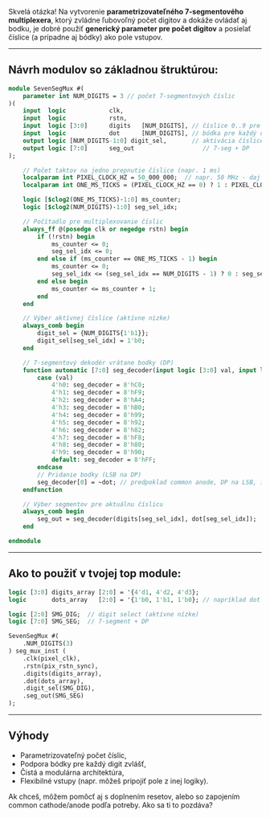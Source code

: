 Skvelá otázka! Na vytvorenie **parametrizovateľného 7-segmentového multiplexera**, ktorý zvládne ľubovoľný počet digitov a dokáže ovládať aj bodku, je dobré použiť **generický parameter pre počet digitov** a posielať číslice (a prípadne aj bódky) ako pole vstupov.

---

## Návrh modulov so základnou štruktúrou:

```systemverilog
module SevenSegMux #(
    parameter int NUM_DIGITS = 3 // počet 7-segmentových číslic
)(
    input  logic            clk,
    input  logic            rstn,
    input  logic [3:0]      digits   [NUM_DIGITS], // číslice 0..9 pre každý digit
    input  logic            dot      [NUM_DIGITS], // bódka pre každý digit (1 = zapnutá)
    output logic [NUM_DIGITS-1:0] digit_sel,       // aktivácia číslice (aktívne nízke)
    output logic [7:0]      seg_out                   // 7-seg + DP
);

    // Počet taktov na jedno prepnutie číslice (napr. 1 ms)
    localparam int PIXEL_CLOCK_HZ = 50_000_000;  // napr. 50 MHz - daj parameter
    localparam int ONE_MS_TICKS = (PIXEL_CLOCK_HZ == 0) ? 1 : PIXEL_CLOCK_HZ / 1000;

    logic [$clog2(ONE_MS_TICKS)-1:0] ms_counter;
    logic [$clog2(NUM_DIGITS)-1:0] seg_sel_idx;

    // Počítadlo pre multiplexovanie číslic
    always_ff @(posedge clk or negedge rstn) begin
        if (!rstn) begin
            ms_counter <= 0;
            seg_sel_idx <= 0;
        end else if (ms_counter == ONE_MS_TICKS - 1) begin
            ms_counter <= 0;
            seg_sel_idx <= (seg_sel_idx == NUM_DIGITS - 1) ? 0 : seg_sel_idx + 1;
        end else begin
            ms_counter <= ms_counter + 1;
        end
    end

    // Výber aktívnej číslice (aktívne nízke)
    always_comb begin
        digit_sel = {NUM_DIGITS{1'b1}};
        digit_sel[seg_sel_idx] = 1'b0;
    end

    // 7-segmentový dekodér vrátane bodky (DP)
    function automatic [7:0] seg_decoder(input logic [3:0] val, input logic dot);
        case (val)
            4'h0: seg_decoder = 8'hC0;
            4'h1: seg_decoder = 8'hF9;
            4'h2: seg_decoder = 8'hA4;
            4'h3: seg_decoder = 8'hB0;
            4'h4: seg_decoder = 8'h99;
            4'h5: seg_decoder = 8'h92;
            4'h6: seg_decoder = 8'h82;
            4'h7: seg_decoder = 8'hF8;
            4'h8: seg_decoder = 8'h80;
            4'h9: seg_decoder = 8'h90;
            default: seg_decoder = 8'hFF;
        endcase
        // Pridanie bodky (LSB na DP)
        seg_decoder[0] = ~dot; // predpoklad common anode, DP na LSB, invertované
    endfunction

    // Výber segmentov pre aktuálnu číslicu
    always_comb begin
        seg_out = seg_decoder(digits[seg_sel_idx], dot[seg_sel_idx]);
    end

endmodule
```

---

## Ako to použiť v tvojej top module:

```systemverilog
logic [3:0] digits_array [2:0] = '{4'd1, 4'd2, 4'd3};
logic       dots_array   [2:0] = '{1'b0, 1'b1, 1'b0}; // napríklad dot zapnutý iba na druhom digit

logic [2:0] SMG_DIG;  // digit select (aktívne nízke)
logic [7:0] SMG_SEG;  // 7-segment + DP

SevenSegMux #(
    .NUM_DIGITS(3)
) seg_mux_inst (
    .clk(pixel_clk),
    .rstn(pix_rstn_sync),
    .digits(digits_array),
    .dot(dots_array),
    .digit_sel(SMG_DIG),
    .seg_out(SMG_SEG)
);
```

---

## Výhody

* Parametrizovateľný počet číslic,
* Podpora bódky pre každý digit zvlášť,
* Čistá a modulárna architektúra,
* Flexibilné vstupy (napr. môžeš pripojiť pole z inej logiky).

Ak chceš, môžem pomôcť aj s doplnením resetov, alebo so zapojením common cathode/anode podľa potreby. Ako sa ti to pozdáva?
